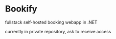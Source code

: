# Bookify
fullstack self-hosted booking webapp in .NET

currently in private repository, ask to receive access
